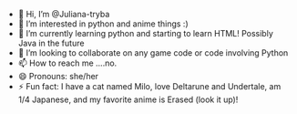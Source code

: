 - 👋 Hi, I’m @Juliana-tryba
- 👀 I’m interested in python and anime things :)
- 🌱 I’m currently learning python and starting to learn HTML! Possibly Java in the future 
- 💞️ I’m looking to collaborate on any game code or code involving Python
- 📫 How to reach me ....no. 
- 😄 Pronouns: she/her
- ⚡ Fun fact: I have a cat named Milo, love Deltarune and Undertale, am 1/4 Japanese, and my favorite anime is Erased (look it up)!

<!---
Juliana-tryba/Juliana-tryba is a ✨ special ✨ repository because its `README.md` (this file) appears on your GitHub profile.
You can click the Preview link to take a look at your changes.
--->
